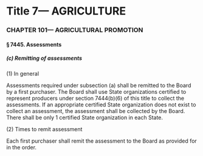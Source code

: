 
# Title 7— AGRICULTURE
### CHAPTER 101— AGRICULTURAL PROMOTION
#### § 7445. Assessments
##### (c) Remitting of assessments

(1) In general

Assessments required under subsection (a) shall be remitted to the Board by a first purchaser. The Board shall use State organizations certified to represent producers under section 7444(b)(6) of this title to collect the assessments. If an appropriate certified State organization does not exist to collect an assessment, the assessment shall be collected by the Board. There shall be only 1 certified State organization in each State.

(2) Times to remit assessment

Each first purchaser shall remit the assessment to the Board as provided for in the order.
